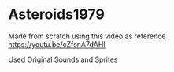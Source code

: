 # Asteroids1979

Made from scratch using this video as reference https://youtu.be/cZfsnA7dAHI

Used Original Sounds and Sprites 
